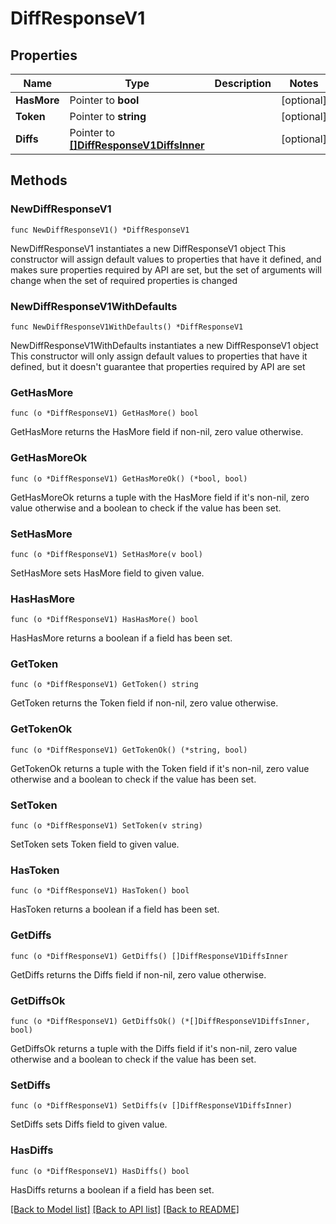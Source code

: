 # DiffResponseV1

## Properties

Name | Type | Description | Notes
------------ | ------------- | ------------- | -------------
**HasMore** | Pointer to **bool** |  | [optional] 
**Token** | Pointer to **string** |  | [optional] 
**Diffs** | Pointer to [**[]DiffResponseV1DiffsInner**](DiffResponseV1DiffsInner.md) |  | [optional] 

## Methods

### NewDiffResponseV1

`func NewDiffResponseV1() *DiffResponseV1`

NewDiffResponseV1 instantiates a new DiffResponseV1 object
This constructor will assign default values to properties that have it defined,
and makes sure properties required by API are set, but the set of arguments
will change when the set of required properties is changed

### NewDiffResponseV1WithDefaults

`func NewDiffResponseV1WithDefaults() *DiffResponseV1`

NewDiffResponseV1WithDefaults instantiates a new DiffResponseV1 object
This constructor will only assign default values to properties that have it defined,
but it doesn't guarantee that properties required by API are set

### GetHasMore

`func (o *DiffResponseV1) GetHasMore() bool`

GetHasMore returns the HasMore field if non-nil, zero value otherwise.

### GetHasMoreOk

`func (o *DiffResponseV1) GetHasMoreOk() (*bool, bool)`

GetHasMoreOk returns a tuple with the HasMore field if it's non-nil, zero value otherwise
and a boolean to check if the value has been set.

### SetHasMore

`func (o *DiffResponseV1) SetHasMore(v bool)`

SetHasMore sets HasMore field to given value.

### HasHasMore

`func (o *DiffResponseV1) HasHasMore() bool`

HasHasMore returns a boolean if a field has been set.

### GetToken

`func (o *DiffResponseV1) GetToken() string`

GetToken returns the Token field if non-nil, zero value otherwise.

### GetTokenOk

`func (o *DiffResponseV1) GetTokenOk() (*string, bool)`

GetTokenOk returns a tuple with the Token field if it's non-nil, zero value otherwise
and a boolean to check if the value has been set.

### SetToken

`func (o *DiffResponseV1) SetToken(v string)`

SetToken sets Token field to given value.

### HasToken

`func (o *DiffResponseV1) HasToken() bool`

HasToken returns a boolean if a field has been set.

### GetDiffs

`func (o *DiffResponseV1) GetDiffs() []DiffResponseV1DiffsInner`

GetDiffs returns the Diffs field if non-nil, zero value otherwise.

### GetDiffsOk

`func (o *DiffResponseV1) GetDiffsOk() (*[]DiffResponseV1DiffsInner, bool)`

GetDiffsOk returns a tuple with the Diffs field if it's non-nil, zero value otherwise
and a boolean to check if the value has been set.

### SetDiffs

`func (o *DiffResponseV1) SetDiffs(v []DiffResponseV1DiffsInner)`

SetDiffs sets Diffs field to given value.

### HasDiffs

`func (o *DiffResponseV1) HasDiffs() bool`

HasDiffs returns a boolean if a field has been set.


[[Back to Model list]](../README.md#documentation-for-models) [[Back to API list]](../README.md#documentation-for-api-endpoints) [[Back to README]](../README.md)


